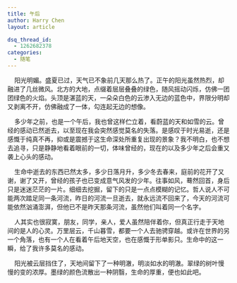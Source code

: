```yaml
---
title: 午后
author: Harry Chen
layout: article

dsq_thread_id:
  - 1262682378
categories:
  - 随笔
---
```


    阳光明媚。盛夏已过，天气已不象前几天那么热了。正午的阳光虽然热烈，却融进了几丝微风。北方的大地，点缀着层层叠叠的绿色，随风摇动闪烁，仿佛一团团绿色的火焰。头顶是湛蓝的天，一朵朵白色的云渗入无边的蓝色中，界限分明却又剥离不开，仿佛融成了一体，勾连起无边的想像。

    多少年之前，也是一个午后，我也曾这样伫立着，看蔚蓝的天和如雪的云。曾经的感动已然逝去，以至现在我会突然感觉莫名的失落。是感叹于时光易逝，还是感慨于纯真不再，抑或是震撼于这生命深处所重复出现的景象？我不明白，也不想去追寻，只是静静地看着眼前的一切，体味曾经的，现在的以及多少年之后会重又袭上心头的感动。

    生命中逝去的东西已然太多，多少日落月升，多少冬去春来，庭前的花开了又谢，谢了又开，曾经的孩子也已变成意气风发的少年。往事如风，蓦然回首，身后只是迷迷茫茫的一片。细细去挖掘，留下的只是一点点模糊的记忆。哲人说人不可能两次踏足同一条河流，昨日的河流一旦逝去，就永远流不回来了，今天的河流可能依然汹涌澎湃，但他已不是昨天那条河流，虽然他们叫着同一个名字。

    人其实也很寂寞，朋友，同学，亲人，爱人虽然陪伴着你，但真正行走于天地间的是人的心灵。万里层云，千山暮雪，都要一个人去驰骋穿越。或许在世界的另一个角落，也有一个人在看着午后地天空，也在感慨于形单影只。生命中的这一瞬，给了我许多莫名的感动。

    阳光被云层挡住了，天地间留下了一种明澈，明淡如水的明澈。翠绿的树叶慢慢的变的浓厚。墨绿的颜色流散出一种阴翳，生命的厚重，便也如此吧。
